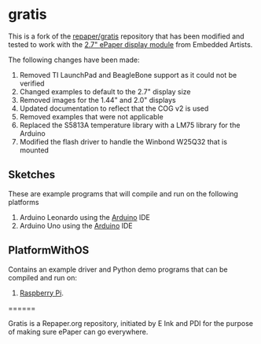 # gratis

This is a fork of the [repaper/gratis](https://github.com/repaper/gratis) repository that has been 
modified and tested to work with the [2.7" ePaper display module](http://www.embeddedartists.com/products/displays/lcd_27_epaper.php) from Embedded Artists.

The following changes have been made:

1. Removed TI LaunchPad and BeagleBone support as it could not be verified
2. Changed examples to default to the 2.7" display size
3. Removed images for the 1.44" and 2.0" displays
4. Updated documentation to reflect that the COG v2 is used
5. Removed examples that were not applicable
6. Replaced the S5813A temperature library with a LM75 library for the Arduino
7. Modified the flash driver to handle the Winbond W25Q32 that is mounted

## Sketches

These are example programs that will compile and run on the following platforms

1. Arduino Leonardo using the [Arduino](http://arduino.cc) IDE
2. Arduino Uno using the [Arduino](http://arduino.cc) IDE

## PlatformWithOS

Contains an example driver and Python demo programs that can be
compiled and run on:

1. [Raspberry Pi](http://www.raspberrypi.org/).

======

Gratis is a Repaper.org repository, initiated by E Ink and PDI for the purpose of making sure ePaper can go everywhere.
